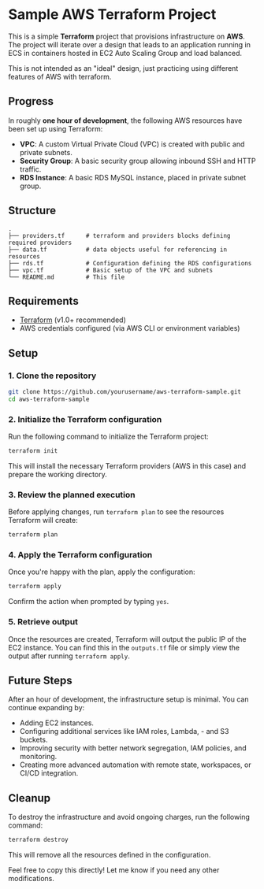 # Sample AWS Terraform Project

This is a simple **Terraform** project that provisions infrastructure on **AWS**. The project will iterate over a design that leads to an application running in ECS in containers hosted in EC2 Auto Scaling Group and load balanced.

This is not intended as an "ideal" design, just practicing using different features of AWS with terraform.

## Progress

In roughly **one hour of development**, the following AWS resources have been set up using Terraform:

- **VPC**: A custom Virtual Private Cloud (VPC) is created with public and private subnets.
- **Security Group**: A basic security group allowing inbound SSH and HTTP traffic.
- **RDS Instance**: A basic RDS MySQL instance, placed in private subnet group.

## Structure

```plaintext
.
├── providers.tf      # terraform and providers blocks defining required providers
├── data.tf           # data objects useful for referencing in resources
├── rds.tf            # Configuration defining the RDS configurations
├── vpc.tf            # Basic setup of the VPC and subnets
└── README.md         # This file
```

## Requirements

- [Terraform](https://www.terraform.io/downloads.html) (v1.0+ recommended)
- AWS credentials configured (via AWS CLI or environment variables)

## Setup

### 1. Clone the repository

```bash
git clone https://github.com/yourusername/aws-terraform-sample.git
cd aws-terraform-sample
```

### 2. Initialize the Terraform configuration

Run the following command to initialize the Terraform project:

```bash
terraform init
```

This will install the necessary Terraform providers (AWS in this case) and prepare the working directory.

### 3. Review the planned execution

Before applying changes, run `terraform plan` to see the resources Terraform will create:

```bash
terraform plan
```

### 4. Apply the Terraform configuration

Once you're happy with the plan, apply the configuration:

```bash
terraform apply
```

Confirm the action when prompted by typing `yes`.

### 5. Retrieve output

Once the resources are created, Terraform will output the public IP of the EC2 instance. You can find this in the `outputs.tf` file or simply view the output after running `terraform apply`.

## Future Steps

After an hour of development, the infrastructure setup is minimal. You can continue expanding by:

- Adding EC2 instances.
- Configuring additional services like IAM roles, Lambda, - and S3 buckets.
- Improving security with better network segregation, IAM policies, and monitoring.
- Creating more advanced automation with remote state, workspaces, or CI/CD integration.

## Cleanup

To destroy the infrastructure and avoid ongoing charges, run the following command:

```bash
terraform destroy
```

This will remove all the resources defined in the configuration.

Feel free to copy this directly! Let me know if you need any other modifications.